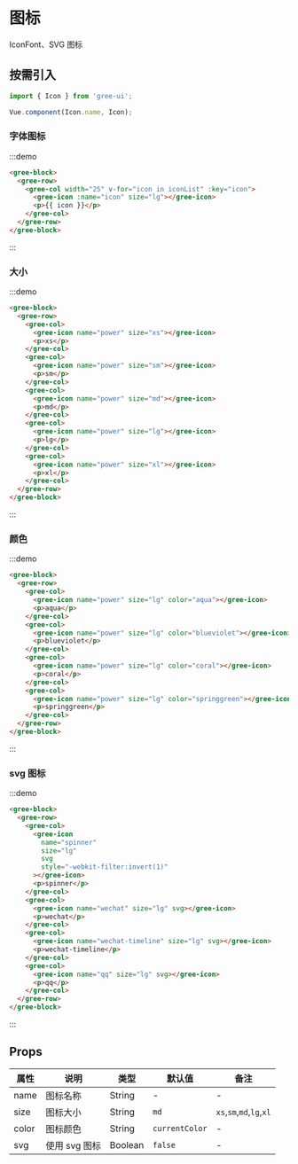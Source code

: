 # 图标

IconFont、SVG 图标

## 按需引入

```javascript
import { Icon } from 'gree-ui';

Vue.component(Icon.name, Icon);
```

### 字体图标

:::demo

```html
<gree-block>
  <gree-row>
    <gree-col width="25" v-for="icon in iconList" :key="icon">
      <gree-icon :name="icon" size="lg"></gree-icon>
      <p>{{ icon }}</p>
    </gree-col>
  </gree-row>
</gree-block>
```

:::

### 大小

:::demo

```html
<gree-block>
  <gree-row>
    <gree-col>
      <gree-icon name="power" size="xs"></gree-icon>
      <p>xs</p>
    </gree-col>
    <gree-col>
      <gree-icon name="power" size="sm"></gree-icon>
      <p>sm</p>
    </gree-col>
    <gree-col>
      <gree-icon name="power" size="md"></gree-icon>
      <p>md</p>
    </gree-col>
    <gree-col>
      <gree-icon name="power" size="lg"></gree-icon>
      <p>lg</p>
    </gree-col>
    <gree-col>
      <gree-icon name="power" size="xl"></gree-icon>
      <p>xl</p>
    </gree-col>
  </gree-row>
</gree-block>
```

:::

### 颜色

:::demo

```html
<gree-block>
  <gree-row>
    <gree-col>
      <gree-icon name="power" size="lg" color="aqua"></gree-icon>
      <p>aqua</p>
    </gree-col>
    <gree-col>
      <gree-icon name="power" size="lg" color="blueviolet"></gree-icon>
      <p>blueviolet</p>
    </gree-col>
    <gree-col>
      <gree-icon name="power" size="lg" color="coral"></gree-icon>
      <p>coral</p>
    </gree-col>
    <gree-col>
      <gree-icon name="power" size="lg" color="springgreen"></gree-icon>
      <p>springgreen</p>
    </gree-col>
  </gree-row>
</gree-block>
```

:::

### svg 图标

:::demo

```html
<gree-block>
  <gree-row>
    <gree-col>
      <gree-icon
        name="spinner"
        size="lg"
        svg
        style="-webkit-filter:invert(1)"
      ></gree-icon>
      <p>spinner</p>
    </gree-col>
    <gree-col>
      <gree-icon name="wechat" size="lg" svg></gree-icon>
      <p>wechat</p>
    </gree-col>
    <gree-col>
      <gree-icon name="wechat-timeline" size="lg" svg></gree-icon>
      <p>wechat-timeline</p>
    </gree-col>
    <gree-col>
      <gree-icon name="qq" size="lg" svg></gree-icon>
      <p>qq</p>
    </gree-col>
  </gree-row>
</gree-block>
```

:::

## Props

| 属性  | 说明          | 类型    | 默认值         | 备注                     |
| ----- | ------------- | ------- | -------------- | ------------------------ |
| name  | 图标名称      | String  | \-             | \-                       |
| size  | 图标大小      | String  | `md`           | `xs`,`sm`,`md`,`lg`,`xl` |
| color | 图标颜色      | String  | `currentColor` | \-                       |
| svg   | 使用 svg 图标 | Boolean | `false`        | \-                       |

<script>
export default {
  data() {
    return {
      iconList: [
        'check',
        'close',
        'home',
        'square',
        'squarecheck',
        'warning',
        'question',
        'unchecked',
        'add',
        'move',
        'clock',
        'location',
        'refresh',
        'feedback',
        'checked',
        'voice',
        'back',
        'more',
        'search',
        'share',
        'power',
        'success',
        'fail',
        'menu',
        'check-disabled',
        'arrow-up',
        'arrow-left',
        'arrow-down',
        'arrow-right'
      ]
    };
  }
};
</script>

<style lang="less" scoped>
.block {
  .row {
    padding-top: 20px;
    background: #fff;
    text-align: center;

    .col, .col-25 {
      color: #333;
      padding: 15px 0;
      height: 100px;

      .gree-icon {
        color: #111a34;
      }

      p {
        color: #999;
        font-size: 24px;
        text-align: center;
        padding-top: 5px;
        white-space: nowrap;
      }
    }
  }
}
</style>
